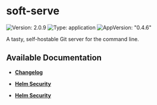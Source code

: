 # soft-serve

![Version: 2.0.9](https://img.shields.io/badge/Version-2.0.9-informational?style=flat-square) ![Type: application](https://img.shields.io/badge/Type-application-informational?style=flat-square) ![AppVersion: "0.4.6"](https://img.shields.io/badge/AppVersion-"0.4.6"-informational?style=flat-square)

A tasty, self-hostable Git server for the command line.

## Available Documentation

- [**Changelog**](CHANGELOG)

- [**Helm Security**](container-security)

- [**Helm Security**](helm-security)

